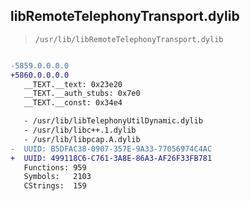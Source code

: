 ## libRemoteTelephonyTransport.dylib

> `/usr/lib/libRemoteTelephonyTransport.dylib`

```diff

-5859.0.0.0.0
+5860.0.0.0.0
   __TEXT.__text: 0x23e20
   __TEXT.__auth_stubs: 0x7e0
   __TEXT.__const: 0x34e4

   - /usr/lib/libTelephonyUtilDynamic.dylib
   - /usr/lib/libc++.1.dylib
   - /usr/lib/libpcap.A.dylib
-  UUID: B5DFAC38-0907-357E-9A33-77056974C4AC
+  UUID: 499118C6-C761-3A8E-86A3-AF26F33FB781
   Functions: 959
   Symbols:   2103
   CStrings:  159

```
